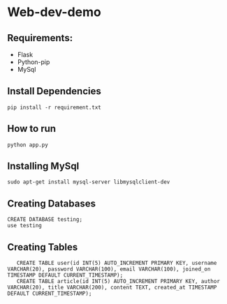 # Web-dev-demo

## Requirements:
* Flask
* Python-pip
* MySql

## Install Dependencies
  `pip install -r requirement.txt`
  
  
## How to run 
   `python app.py`

## Installing MySql
    sudo apt-get install mysql-server libmysqlclient-dev
    
## Creating Databases
    CREATE DATABASE testing;
    use testing
    
## Creating Tables
       CREATE TABLE user(id INT(5) AUTO_INCREMENT PRIMARY KEY, username VARCHAR(20), password VARCHAR(100), email VARCHAR(100), joined_on TIMESTAMP DEFAULT CURRENT_TIMESTAMP);
       CREATE TABLE article(id INT(5) AUTO_INCREMENT PRIMARY KEY, author VARCHAR(20), title VARCHAR(200), content TEXT, created_at TIMESTAMP DEFAULT CURRENT_TIMESTAMP);
